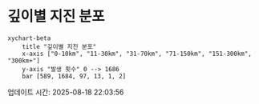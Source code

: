 # 깊이별 지진 분포

```mermaid
xychart-beta
    title "깊이별 지진 분포"
    x-axis ["0-10km", "11-30km", "31-70km", "71-150km", "151-300km", "300km+"]
    y-axis "발생 횟수" 0 --> 1686
    bar [589, 1684, 97, 13, 1, 2]
```

업데이트 시간: 2025-08-18 22:03:56
